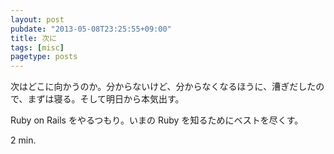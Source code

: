 ```yaml
---
layout: post
pubdate: "2013-05-08T23:25:55+09:00"
title: 次に
tags: [misc]
pagetype: posts
---
```

次はどこに向かうのか。分からないけど、分からなくなるほうに、漕ぎだしたので、まずは寝る。そして明日から本気出す。

Ruby on Rails をやるつもり。いまの Ruby を知るためにベストを尽くす。

2 min.

